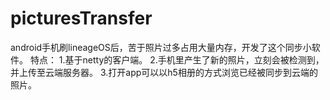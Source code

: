 # picturesTransfer
android手机刷lineageOS后，苦于照片过多占用大量内存，开发了这个同步小软件。
特点：
1.基于netty的客户端。
2.手机里产生了新的照片，立刻会被检测到，并上传至云端服务器。
3.打开app可以以h5相册的方式浏览已经被同步到云端的照片。
